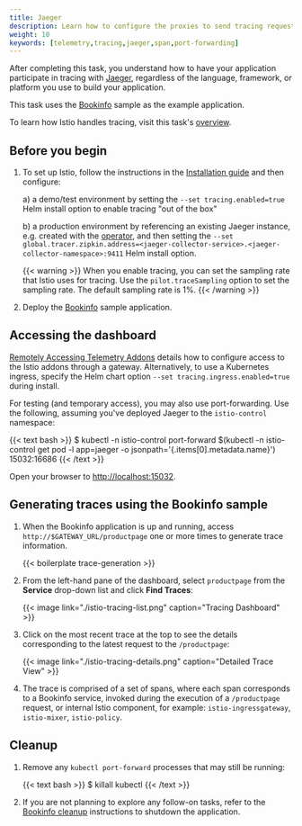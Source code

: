 ```yaml
---
title: Jaeger
description: Learn how to configure the proxies to send tracing requests to Jaeger.
weight: 10
keywords: [telemetry,tracing,jaeger,span,port-forwarding]
---
```


After completing this task, you understand how to have your application participate in tracing with [Jaeger](https://www.jaegertracing.io/),
regardless of the language, framework, or platform you use to build your application.

This task uses the [Bookinfo](/docs/examples/bookinfo/) sample as the example application.

To learn how Istio handles tracing, visit this task's [overview](../overview/).

## Before you begin

1.  To set up Istio, follow the instructions in the [Installation guide](/docs/setup/kubernetes/install/helm)
    and then configure:

    a) a demo/test environment by setting the `--set tracing.enabled=true`  Helm install option to enable tracing "out of the box"

    b) a production environment by referencing an existing Jaeger instance, e.g. created with the [operator](https://github.com/jaegertracing/jaeger-operator), and then setting the `--set global.tracer.zipkin.address=<jaeger-collector-service>.<jaeger-collector-namespace>:9411` Helm install option.

    {{< warning >}}
    When you enable tracing, you can set the sampling rate that Istio uses for tracing.
    Use the `pilot.traceSampling` option to set the sampling rate. The default sampling rate is 1%.
    {{< /warning >}}

1.  Deploy the [Bookinfo](/docs/examples/bookinfo/#deploying-the-application) sample application.

## Accessing the dashboard

[Remotely Accessing Telemetry Addons](/docs/tasks/telemetry/gateways) details how to configure access to the Istio       addons through a gateway. Alternatively, to use a Kubernetes ingress, specify the Helm chart option `--set tracing.ingress.enabled=true` during install.

For testing (and temporary access), you may also use port-forwarding. Use the following, assuming you've deployed Jaeger to the `istio-control` namespace:

{{< text bash >}}
$ kubectl -n istio-control port-forward $(kubectl -n istio-control get pod -l app=jaeger -o jsonpath='{.items[0].metadata.name}') 15032:16686
{{< /text >}}

Open your browser to [http://localhost:15032](http://localhost:15032).

## Generating traces using the Bookinfo sample

1.  When the Bookinfo application is up and running, access `http://$GATEWAY_URL/productpage` one or more times
    to generate trace information.

    {{< boilerplate trace-generation >}}

1.  From the left-hand pane of the dashboard, select `productpage` from the **Service** drop-down list and click
    **Find Traces**:

    {{< image link="./istio-tracing-list.png" caption="Tracing Dashboard" >}}

1.  Click on the most recent trace at the top to see the details corresponding to the
    latest request to the `/productpage`:

    {{< image link="./istio-tracing-details.png" caption="Detailed Trace View" >}}

1.  The trace is comprised of a set of spans,
    where each span corresponds to a Bookinfo service, invoked during the execution of a `/productpage` request, or
    internal Istio component, for example: `istio-ingressgateway`, `istio-mixer`, `istio-policy`.

## Cleanup

1.  Remove any `kubectl port-forward` processes that may still be running:

    {{< text bash >}}
    $ killall kubectl
    {{< /text >}}

1.  If you are not planning to explore any follow-on tasks, refer to the
    [Bookinfo cleanup](/docs/examples/bookinfo/#cleanup) instructions
    to shutdown the application.

